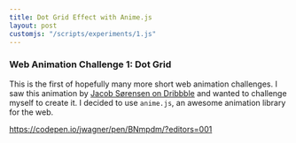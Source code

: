```yaml
---
title: Dot Grid Effect with Anime.js
layout: post
customjs: "/scripts/experiments/1.js"
---
```


<div class="experiment1"></div>

### Web Animation Challenge 1: Dot Grid

This is the first of hopefully many more short web animation challenges. I saw this animation by [Jacob Sørensen on Dribbble](https://dribbble.com/shots/3217458-Dot-attack) and wanted to challenge myself to create it. I decided to use `anime.js`, an awesome animation library for the web. 

https://codepen.io/jwagner/pen/BNmpdm/?editors=001
